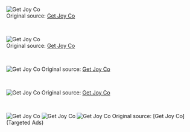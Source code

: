 ![Get Joy Co](https://raw.githubusercontent.com/nikole-flowers/leo-work/main/GetJoyCo/GetJoy.jpeg "Get Joy Co")
</br>
Original source: [Get Joy Co](https://getjoyfood.com/pages/nutrition-plan)

</br>

![Get Joy Co](https://raw.githubusercontent.com/nikole-flowers/leo-work/main/GetJoyCo/GetJoy2.jpg "Get Joy Co")
</br>
Original source: [Get Joy Co](https://www.instagram.com/p/C3s8ekKPzYp/?img_index=5)

</br>

![Get Joy Co](https://raw.githubusercontent.com/nikole-flowers/leo-work/main/GetJoyCo/GetJoy3.jpeg "Get Joy Co")
Original source: [Get Joy Co](https://getjoyfood.com/blogs/the-daily-scoop/what-to-expect-when-you-adopt-a-senior-dog)

</br>

![Get Joy Co](https://raw.githubusercontent.com/nikole-flowers/leo-work/main/GetJoyCo/GetJoy7.jpg "Get Joy Co")
Original source: [Get Joy Co](https://www.aarp.org/benefits-discounts/members-only-access/info-2024/guide-to-dog-food.html)

</br>

![Get Joy Co](https://raw.githubusercontent.com/nikole-flowers/leo-work/main/GetJoyCo/GetJoy4.png "Get Joy Co")
![Get Joy Co](https://raw.githubusercontent.com/nikole-flowers/leo-work/main/GetJoyCo/GetJoy5.png "Get Joy Co")
![Get Joy Co](https://raw.githubusercontent.com/nikole-flowers/leo-work/main/GetJoyCo/GetJoy6.png "Get Joy Co")
Original source: [Get Joy Co](Targeted Ads)
